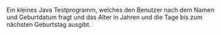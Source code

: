 Ein kleines Java Testprogramm,
welches den Benutzer nach dem Namen und Geburtdatum fragt und
das Alter in Jahren und die Tage bis zum nächsten Geburtstag ausgibt.
